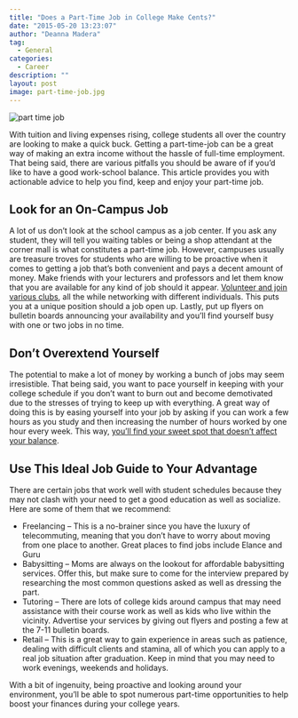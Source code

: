 ```yaml
---
title: "Does a Part-Time Job in College Make Cents?"
date: "2015-05-20 13:23:07"
author: "Deanna Madera"
tag:
  - General
categories:
  - Career
description: ""
layout: post
image: part-time-job.jpg
---
```


![part time job](http://mt2.wpengine.com/wp-content/uploads/2015/03/part-time-job.jpg)

With tuition and living expenses rising, college students all over the country are looking to make a quick buck. Getting a part-time-job can be a great way of making an extra income without the hassle of full-time employment. That being said, there are various pitfalls you should be aware of if you’d like to have a good work-school balance. This article provides you with actionable advice to help you find, keep and enjoy your part-time job.

## Look for an On-Campus Job

A lot of us don’t look at the school campus as a job center. If you ask any student, they will tell you waiting tables or being a shop attendant at the corner mall is what constitutes a part-time job. However, campuses usually are treasure troves for students who are willing to be proactive when it comes to getting a job that’s both convenient and pays a decent amount of money. Make friends with your lecturers and professors and let them know that you are available for any kind of job should it appear. [Volunteer and join various clubs](https://www.scholarships.com/resources/public-service-and-volunteering/benefits-of-volunteerism-in-college/), all the while networking with different individuals. This puts you at a unique position should a job open up. Lastly, put up flyers on bulletin boards announcing your availability and you’ll find yourself busy with one or two jobs in no time.

## Don’t Overextend Yourself

The potential to make a lot of money by working a bunch of jobs may seem irresistible. That being said, you want to pace yourself in keeping with your college schedule if you don’t want to burn out and become demotivated due to the stresses of trying to keep up with everything. A great way of doing this is by easing yourself into your job by asking if you can work a few hours as you study and then increasing the number of hours worked by one hour every week. This way, [you’ll find your sweet spot that doesn’t affect your balance](https://www.internmatch.com/blog/5-ways-to-maintain-balance-between-work-school-and-life).

## Use This Ideal Job Guide to Your Advantage

There are certain jobs that work well with student schedules because they may not clash with your need to get a good education as well as socialize. Here are some of them that we recommend:

- Freelancing – This is a no-brainer since you have the luxury of telecommuting, meaning that you don’t have to worry about moving from one place to another. Great places to find jobs include Elance and Guru
- Babysitting – Moms are always on the lookout for affordable babysitting services. Offer this, but make sure to come for the interview prepared by researching the most common questions asked as well as dressing the part.
- Tutoring – There are lots of college kids around campus that may need assistance with their course work as well as kids who live within the vicinity. Advertise your services by giving out flyers and posting a few at the 7-11 bulletin boards.
- Retail – This is a great way to gain experience in areas such as patience, dealing with difficult clients and stamina, all of which you can apply to a real job situation after graduation. Keep in mind that you may need to work evenings, weekends and holidays.

With a bit of ingenuity, being proactive and looking around your environment, you’ll be able to spot numerous part-time opportunities to help boost your finances during your college years.
